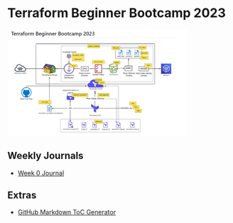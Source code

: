 # Terraform Beginner Bootcamp 2023

<img src="image.png" style="width: 80%; height: 80%;" />



## Weekly Journals
- [Week 0 Journal](journal/week0.md)

## Extras
- [GitHub Markdown ToC Generator](https://ecotrust-canada.github.io/markdown-toc/)